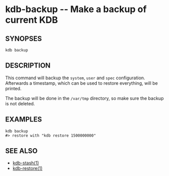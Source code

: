 # kdb-backup -- Make a backup of current KDB

## SYNOPSES

`kdb backup`

## DESCRIPTION

This command will backup the `system`, `user` and `spec` configuration.
Afterwards a timestamp, which can be used to restore everything, will be printed.

The backup will be done in the `/var/tmp` directory, so make sure the backup is not deleted.

## EXAMPLES

```
kdb backup
#> restore with "kdb restore 1500000000"
```

## SEE ALSO

- [kdb-stash(1)](kdb-stash.md)
- [kdb-restore(1)](kdb-restore.md)
